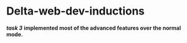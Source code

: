 # Delta-web-dev-inductions

**_task 3_**
**implemented most of the advanced features over the normal mode.**
